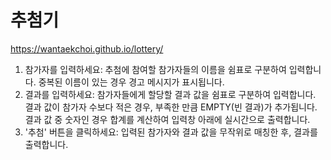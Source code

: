 # 추첨기

https://wantaekchoi.github.io/lottery/

1. 참가자를 입력하세요: 추첨에 참여할 참가자들의 이름을 쉼표로 구분하여 입력합니다. 중복된 이름이 있는 경우 경고 메시지가 표시됩니다.
1. 결과를 입력하세요: 참가자들에게 할당할 결과 값을 쉼표로 구분하여 입력합니다. 결과 값이 참가자 수보다 적은 경우, 부족한 만큼 EMPTY(빈 결과)가 추가됩니다. 결과 값 중 숫자인 경우 합계를 계산하여 입력창 아래에 실시간으로 출력합니다.
1. '추첨' 버튼을 클릭하세요: 입력된 참가자와 결과 값을 무작위로 매칭한 후, 결과를 출력합니다.
